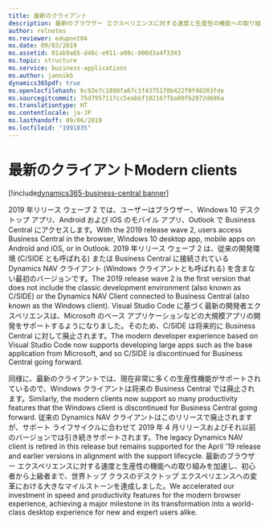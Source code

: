 ```yaml
---
title: 最新のクライアント
description: 最新のブラウザー エクスペリエンスに対する速度と生産性の機能への取り組みを加速しており、初心者から上級者まで、世界トップ クラスのデスクトップ エクスペリエンスへの変革における大きなマイルストーンを達成しました。
author: relnotes
ms.reviewer: edupont04
ms.date: 09/03/2019
ms.assetid: 01ab9a65-d46c-e911-a98c-000d3a4f3343
ms.topic: structure
ms.service: business-applications
ms.author: jannikb
dynamics365pdf: true
ms.openlocfilehash: 6c92e7c1898fa67c1f4375170b422f0f48203fde
ms.sourcegitcommit: 75d7957117cc5eabbf102167fba80fb2072d686a
ms.translationtype: HT
ms.contentlocale: ja-JP
ms.lasthandoff: 09/06/2019
ms.locfileid: "1991835"
---
```

# <a name="modern-clients"></a><span data-ttu-id="9ea77-103">最新のクライアント</span><span class="sxs-lookup"><span data-stu-id="9ea77-103">Modern clients</span></span>

[!include[dynamics365-business-central banner](../includes/dynamics365-business-central.md)]

<!--structure start-->
<span data-ttu-id="9ea77-104">2019 年リリース ウェーブ 2 では、ユーザーはブラウザー、Windows 10 デスクトップ アプリ、Android および iOS のモバイル アプリ、Outlook で Business Central にアクセスします。</span><span class="sxs-lookup"><span data-stu-id="9ea77-104">With the 2019 release wave 2, users access Business Central in the browser, Windows 10 desktop app, mobile apps on Android and iOS, or in Outlook.</span></span> <span data-ttu-id="9ea77-105">2019 年リリース ウェーブ 2 は、従来の開発環境 (C/SIDE とも呼ばれる) または Business Central に接続されている Dynamics NAV クライアント (Windows クライアントとも呼ばれる) を含まない最初のバージョンです。</span><span class="sxs-lookup"><span data-stu-id="9ea77-105">The 2019 release wave 2 is the first version that does not include the classic development environment (also known as C/SIDE) or the Dynamics NAV Client connected to Business Central (also known as the Windows client).</span></span> <span data-ttu-id="9ea77-106">Visual Studio Code に基づく最新の開発者エクスペリエンスは、Microsoft のベース アプリケーションなどの大規模アプリの開発をサポートするようになりました。そのため、C/SIDE は将来的に Business Central に対して廃止されます。</span><span class="sxs-lookup"><span data-stu-id="9ea77-106">The modern developer experience based on Visual Studio Code now supports developing large apps such as the base application from Microsoft, and so C/SIDE is discontinued for Business Central going forward.</span></span> 

<span data-ttu-id="9ea77-107">同様に、最新のクライアントでは、現在非常に多くの生産性機能がサポートされているので、Windows クライアントは将来の Business Central では廃止されます。</span><span class="sxs-lookup"><span data-stu-id="9ea77-107">Similarly, the modern clients now support so many productivity features that the Windows client is discontinued for Business Central going forward.</span></span> <span data-ttu-id="9ea77-108">従来の Dynamics NAV クライアントはこのリリースで廃止されますが、サポート ライフサイクルに合わせて 2019 年 4 月リリースおよびそれ以前のバージョンでは引き続きサポートされます。</span><span class="sxs-lookup"><span data-stu-id="9ea77-108">The legacy Dynamics NAV client is retired in this release but remains supported for the April '19 release and earlier versions in alignment with the support lifecycle.</span></span> <span data-ttu-id="9ea77-109">最新のブラウザー エクスペリエンスに対する速度と生産性の機能への取り組みを加速し、初心者から上級者まで、世界トップ クラスのデスクトップ エクスペリエンスへの変革における大きなマイルストーンを達成しました。</span><span class="sxs-lookup"><span data-stu-id="9ea77-109">We accelerated our investment in speed and productivity features for the modern browser experience, achieving a major milestone in its transformation into a world-class desktop experience for new and expert users alike.</span></span>
<!--structure end-->




